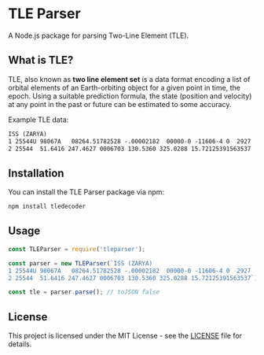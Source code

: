 # TLE Parser

A Node.js package for parsing Two-Line Element (TLE).

## What is TLE?

TLE, also known as **two line element set** is a data format encoding a list of orbital elements of an Earth-orbiting object for a given point in time, the epoch. Using a suitable prediction formula, the state (position and velocity) at any point in the past or future can be estimated to some accuracy.

Example TLE data:

```txt
ISS (ZARYA)
1 25544U 98067A   08264.51782528 -.00002182  00000-0 -11606-4 0  2927
2 25544  51.6416 247.4627 0006703 130.5360 325.0288 15.72125391563537
```

## Installation

You can install the TLE Parser package via npm:

```bash
npm install tledecoder
```

## Usage

```javascript
const TLEParser = require('tleparser');

const parser = new TLEParser(`ISS (ZARYA)
1 25544U 98067A   08264.51782528 -.00002182  00000-0 -11606-4 0  2927
2 25544  51.6416 247.4627 0006703 130.5360 325.0288 15.72125391563537`);

const tle = parser.parse(); // toJSON false
```

## License

This project is licensed under the MIT License - see the [LICENSE](./LICENSE.txt) file for details.